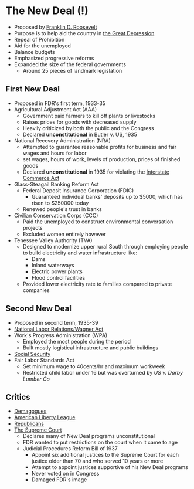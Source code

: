 # The New Deal (!)
- Proposed by [Franklin D. Roosevelt](../people/roosevelt_franklin.md)
- Purpose is to help aid the country in [the Great Depression](../events/great_depression.md)
- Repeal of Prohibition
- Aid for the unemployed
- Balance budgets
- Emphasized progressive reforms
- Expanded the size of the federal governments
    - Around 25 pieces of landmark legislation

## First New Deal
- Proposed in FDR's first term, 1933-35
- Agricultural Adjustment Act (AAA)
    - Government paid farmers to kill off plants or livestocks
    - Raises prices for goods with decreased supply
    - Heavily criticized by both the public and the Congress
    - Declared **unconstitutional** in Butler v. US, 1935
- National Recovery Administration (NRA)
    - Attempted to guarantee reasonable profits for business and fair wages and hours for labor 
    - set wages, hours of work, levels of production, prices of finished goods
    - Declared **unconstitutional** in 1935 for violating the [Interstate Commerce Act](interstate_commerce.md)
- Glass-Steagail Banking Reform Act
    - Federal Deposit Insurance Corporation (FDIC)
        - Guaranteed individual banks' deposits up to $5000, which has risen to $250000 today
    - Renewed people's trust in banks 
- Civilian Conservation Corps (CCC)
    - Paid the unemployed to construct environmental conversation projects
    - Excluded women entirely however
- Tenessee Valley Authority (TVA)
    - Designed to modernize upper rural South through employing people to build electricity and water infrastructure like:
        - Dams
        - Inland waterways
        - Electric power plants
        - Flood control facilities
    - Provided lower electricity rate to families compared to private companies

## Second New Deal
- Proposed in second term, 1935-39
- [National Labor Relations/Wagner Act](wagner_act.md)
- Work's Progress Administration (WPA)
    - Employed the most people during the period
    - Built mostly logistical infrastructure and public buildings
- [Social Security](social_security.md)
- Fair Labor Standards Act
    - Set minimum wage to 40cents/hr and maximum workweek
    - Restricted child labor under 16 but was overturned by *US v. Darby Lumber Co*

## Critics
- [Demagogues](../entities/demagogues.md)
- [American Liberty League](../entities/american%20liberty%20league.md)
- [Republicans](../entities/republicans.md)
- [The Supreme Court](../entities/supreme_court.md)
    - Declares many of New Deal programs unconstitutional
    - FDR wanted to put restrictions on the court when it came to age
    - Judicial Procedures Reform Bill of 1937
        - Appoint six additional justices to the Supreme Court for each justice older than 70 and who served 10 years or more
        - Attempt to appoint justices supportive of his New Deal programs
        - Never voted on in Congress
        - Damaged FDR's image
